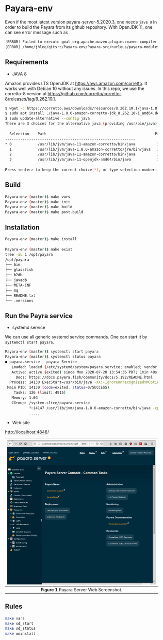 # Payara-env

Even if the most latest version payara-server-5.2020.3, one needs `java 8` in order to build the Payara from its github repository.
With OpenJDK 11, one can see error message such as

```bash
[ERROR] Failed to execute goal org.apache.maven.plugins:maven-compiler-plugin:3.8.0:compile (default-compile) on project asadmin-audit: Compilation failure
[ERROR] /home/jhlee/gitsrc/Payara-env/Payara-src/nucleus/payara-modules/asadmin-audit/src/main/java/fish/payara/audit/admin/SetAdminAuditServiceNotifierConfiguration.java:[168,67] incompatible types: org.jvnet.hk2.config.ConfigBeanProxy cannot be converted to fish.payara.nucleus.notification.configuration.Notifier
```

## Requirements

* JAVA 8

Amazon provides LTS OpenJDK at <https://aws.amazon.com/corretto>. It works well with Debian 10 without any issues.
In this repo, we use the corretto-8 version at <https://github.com/corretto/corretto-8/releases/tag/8.262.10.1>.

```bash
$ wget -c https://corretto.aws/downloads/resources/8.262.10.1/java-1.8.0-amazon-corretto-jdk_8.262.10-1_amd64.deb
$ sudo apt install ./java-1.8.0-amazon-corretto-jdk_8.262.10-1_amd64.deb
$ sudo update-alternative --config java
There are 3 choices for the alternative java (providing /usr/bin/java).

  Selection    Path                                                  Priority   Status
------------------------------------------------------------
* 0            /usr/lib/jvm/java-11-amazon-corretto/bin/java          11100008  auto mode
  1            /usr/lib/jvm/java-1.8.0-amazon-corretto/jre/bin/java   10800262  manual mode
  2            /usr/lib/jvm/java-11-amazon-corretto/bin/java          11100008  manual mode
  3            /usr/lib/jvm/java-11-openjdk-amd64/bin/java            1111      manual mode

Press <enter> to keep the current choice[*], or type selection number: 1
```

## Build

```bash
Payara-env (master)$ make vars
Payara-env (master)$ make init
Payara-env (master)$ make build
Payara-env (master)$ make post.build
```

## Installation

```bash
Payara-env (master)$ make install

Payara-env (master)$ make exist
tree -aL 1 /opt/payara
/opt/payara
├── bin
├── glassfish
├── h2db
├── javadb
├── META-INF
├── mq
├── README.txt
└── .versions
```

## Run the Payra service

* systemd service

We can use all generic systemd service commands. One can start it by `systemctl start payara`.

```bash
Payara-env (master)$ systemctl start payara
Payara-env (master)$ systemctl status payara
● payara.service - payara Service
   Loaded: loaded (/etc/systemd/system/payara.service; enabled; vendor preset: enabled)
   Active: active (exited) since Mon 2020-07-20 13:54:36 PDT; 1min 48s ago
     Docs: https://docs.payara.fish/community/docs/5.192/README.html
  Process: 14130 ExecStart=/usr/bin/java -XX:+IgnoreUnrecognizedVMOptions -jar /opt/payara/glassfish/lib/client/appserver-cli.jar start-domain productio
 Main PID: 14130 (code=exited, status=0/SUCCESS)
    Tasks: 126 (limit: 4915)
   Memory: 1.6G
   CGroup: /system.slice/payara.service
           └─14147 /usr/lib/jvm/java-1.8.0-amazon-corretto/bin/java -cp /opt/payara/glassfish/modules/glassfish.jar -XX:+UnlockDiagnosticVMOptions -XX:M
           .....
```

* Web site

<http://localhost:4848/>

|![Payara Server](docs/payara_server.png)|
| :---: |
|**Figure 1** Payara Server Web Screenshot. |

## Rules

```bash
make vars
make sd_start
make sd_status
make uninstall
```
